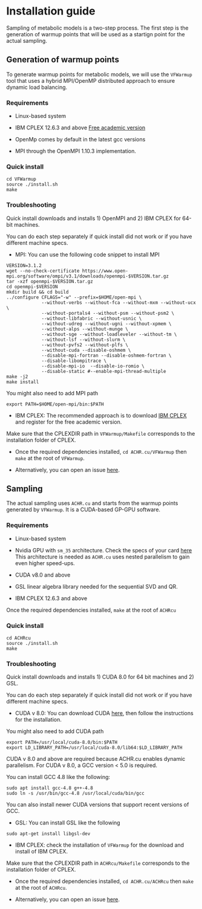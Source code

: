 # Installation guide

Sampling of metabolic models is a two-step process. The first step is the generation of warmup points that will be used as a startign point
for the actual sampling.

## Generation of warmup points

To generate warmup points for metabolic models, we will use the `VFWarmup` tool that uses a hybrid MPI/OpenMP distributed approach to ensure dynamic load balancing.

### Requirements
+ Linux-based system

+ IBM CPLEX 12.6.3 and above [Free academic version](http://www-03.ibm.com/software/products/fr/ibmilogcpleoptistud)

+ OpenMp comes by default in the latest gcc versions

+ MPI through the OpenMPI 1.10.3 implementation.

### Quick install

```
cd VFWarmup
source ./install.sh
make
```
### Troubleshooting
Quick install downloads and installs 1) OpenMPI and 2) IBM CPLEX for 64-bit machines.

You can do each step separately if quick install did not work or if you have different machine specs.

+ MPI: You can use the following code snippet to install MPI
```
VERSION=3.1.2
wget --no-check-certificate https://www.open-mpi.org/software/ompi/v3.1/downloads/openmpi-$VERSION.tar.gz
tar -xzf openmpi-$VERSION.tar.gz
cd openmpi-$VERSION
mkdir build && cd build
../configure CFLAGS="-w" --prefix=$HOME/open-mpi \
             --without-verbs --without-fca --without-mxm --without-ucx \
             --without-portals4 --without-psm --without-psm2 \
             --without-libfabric --without-usnic \
             --without-udreg --without-ugni --without-xpmem \
             --without-alps --without-munge \
             --without-sge --without-loadleveler --without-tm \
             --without-lsf --without-slurm \
             --without-pvfs2 --without-plfs \
             --without-cuda --disable-oshmem \
             --disable-mpi-fortran --disable-oshmem-fortran \
             --disable-libompitrace \
             --disable-mpi-io  --disable-io-romio \
             --disable-static #--enable-mpi-thread-multiple
make -j2
make install
```
You might also need to add MPI path

```
export PATH=$HOME/open-mpi/bin:$PATH
```
+ IBM CPLEX: The recommended approach is to download [IBM CPLEX](http://www-03.ibm.com/software/products/fr/ibmilogcpleoptistud) and register for the free academic version.

Make sure that the CPLEXDIR path in `VFWarmup/Makefile` corresponds to the installation folder of CPLEX.

+ Once the required dependencies installed, `cd ACHR.cu/VFWarmup` then `make` at the root of `VFWarmup`.

+ Alternatively, you can open an issue [here](https://github.com/marouenbg/ACHR.cu/issues).

## Sampling

The actual sampling uses `ACHR.cu` and starts from the warmup points generated by `VFWarmup`. It is a CUDA-based GP-GPU software.

### Requirements
+ Linux-based system

+ Nvidia GPU with `sm_35` architecture. Check the specs of your card [here](https://en.wikipedia.org/wiki/CUDA)
This architecture is needed as `ACHR.cu` uses nested parallelism to gain even higher speed-ups.

+ CUDA v8.0 and above

+ GSL linear algebra library needed for the sequential SVD and QR. 

+ IBM CPLEX 12.6.3 and above
 
Once the required dependencies installed, `make` at the root of `ACHRcu`


### Quick install

```
cd ACHRcu
source ./install.sh
make
```

### Troubleshooting

Quick install downloads and installs 1) CUDA 8.0 for 64 bit machines and 2) GSL.

You can do each step separately if quick install did not work or if you have different machine specs.

+ CUDA v 8.0: You can download CUDA [here](https://developer.nvidia.com/cuda-80-ga2-download-archive), then follow the instructions for the installation.

You might also need to add CUDA path

```
export PATH=/usr/local/cuda-8.0/bin:$PATH
export LD_LIBRARY_PATH=/usr/local/cuda-8.0/lib64:$LD_LIBRARY_PATH
```
CUDA v 8.0 and above are required because ACHR.cu enables dynamic parallelism. For CUDA v 8.0, a GCC version < 5.0 is required.

You can install GCC 4.8 like the following:

```
sudo apt install gcc-4.8 g++-4.8
sudo ln -s /usr/bin/gcc-4.8 /usr/local/cuda/bin/gcc 
```

You can also install newer CUDA versions that support recent versions of GCC.

+ GSL: You can install GSL like the following

```
sudo apt-get install libgsl-dev
```

+ IBM CPLEX: check the installation of `VFWarmup` for the download and install of IBM CPLEX.

Make sure that the CPLEXDIR path in `ACHRcu/Makefile` corresponds to the installation folder of CPLEX.

+ Once the required dependencies installed, `cd ACHR.cu/ACHRcu` then `make` at the root of `ACHRcu`.

+ Alternatively, you can open an issue [here](https://github.com/marouenbg/ACHR.cu/issues).
